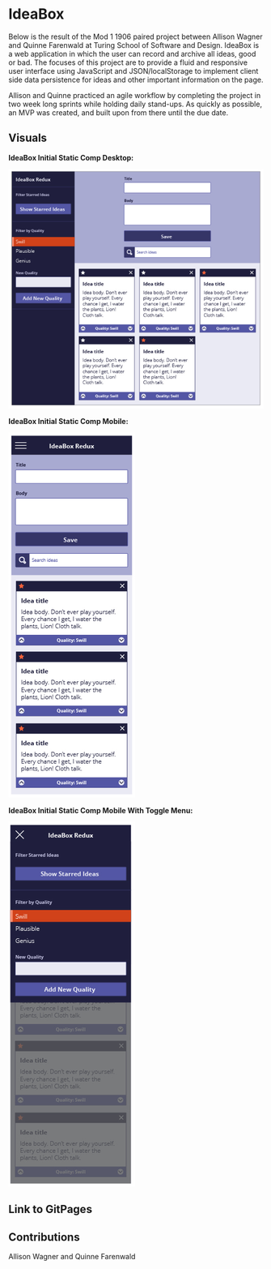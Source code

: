 # IdeaBox

Below is the result of the Mod 1 1906 paired project between Allison Wagner and Quinne Farenwald at Turing School of Software and Design. IdeaBox is a web application in which the user can record and archive all ideas, good or bad. The focuses of this project are to provide a fluid and responsive user interface using JavaScript and JSON/localStorage to implement client side data persistence for ideas and other important information on the page.

Allison and Quinne practiced an agile workflow by completing the project in two week long sprints while holding daily stand-ups. As quickly as possible, an MVP was created, and built upon from there until the due date.

## Visuals

**IdeaBox Initial Static Comp Desktop:**

![IdeaBox Static Comp Desktop](idea-box-images/ideabox-desktop-static-comp.jpg "IdeaBox Static Comp Desktop")

**IdeaBox Initial Static Comp Mobile:**

![IdeaBox Static Comp Mobile](idea-box-images/ideabox-mobile-static-comp.jpg "IdeaBox Static Comp Mobile")

**IdeaBox Initial Static Comp Mobile With Toggle Menu:**

![IdeaBox Static Comp Mobile With Toggle Menu](idea-box-images/ideabox-mobile-static-comp-toggle-menu.jpg "IdeaBox Static Comp Mobile With Toggle Menu")

## Link to GitPages

## Contributions

Allison Wagner and Quinne Farenwald
